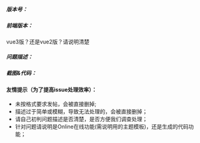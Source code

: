 ##### 版本号：


##### 前端版本：

vue3版？还是vue2版？请说明清楚

##### 问题描述：


##### 截图&代码：




#### 友情提示（为了提高issue处理效率）：
  - 未按格式要求发帖，会被直接删掉;
  - 描述过于简单或模糊，导致无法处理的，会被直接删掉；
  - 请自己初判问题描述是否清楚，是否方便我们调查处理；
  - 针对问题请说明是Online在线功能(需说明用的主题模板)，还是生成的代码功能；

  
